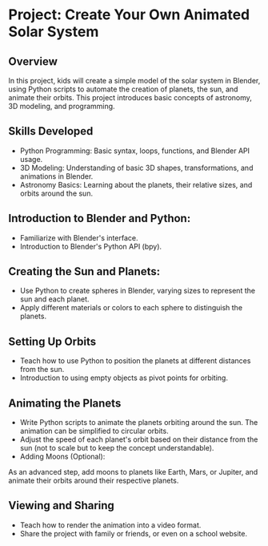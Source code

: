 # Project: Create Your Own Animated Solar System
## Overview
In this project, kids will create a simple model of the solar system in Blender, using Python scripts to automate the creation of planets, the sun, and animate their orbits. This project introduces basic concepts of astronomy, 3D modeling, and programming.

## Skills Developed
- Python Programming: Basic syntax, loops, functions, and Blender API usage.
- 3D Modeling: Understanding of basic 3D shapes, transformations, and animations in Blender.
- Astronomy Basics: Learning about the planets, their relative sizes, and orbits around the sun.

## Introduction to Blender and Python:
- Familiarize with Blender's interface.
- Introduction to Blender's Python API (bpy).

## Creating the Sun and Planets:
- Use Python to create spheres in Blender, varying sizes to represent the sun and each planet.
- Apply different materials or colors to each sphere to distinguish the planets.

## Setting Up Orbits
- Teach how to use Python to position the planets at different distances from the sun.
- Introduction to using empty objects as pivot points for orbiting.

## Animating the Planets

- Write Python scripts to animate the planets orbiting around the sun. The animation can be simplified to circular orbits.
- Adjust the speed of each planet's orbit based on their distance from the sun (not to scale but to keep the concept understandable).
- Adding Moons (Optional):

As an advanced step, add moons to planets like Earth, Mars, or Jupiter, and animate their orbits around their respective planets.

## Viewing and Sharing

- Teach how to render the animation into a video format.
- Share the project with family or friends, or even on a school website.
